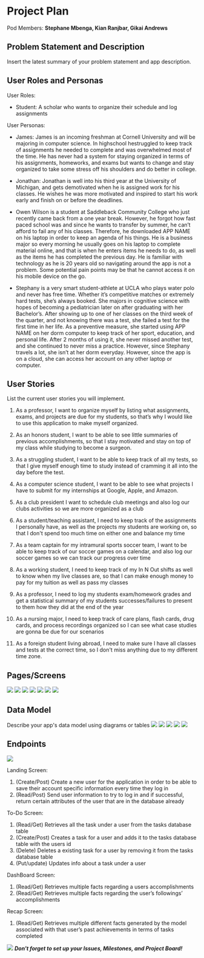 # Project Plan

Pod Members: **Stephane Mbenga, Kian Ranjbar, Gikai Andrews**

## Problem Statement and Description

Insert the latest summary of your problem statement and app description.

## User Roles and Personas

User Roles:
* Student: A scholar who wants to organize their schedule and log assignments


User Personas:

* James: James is an incoming freshman at Cornell University and will be majoring in computer science. In highschool hestruggled to keep track of assignments he needed to complete and was overwhelmed most of the time. He 
  has never had a system for staying organized in terms of his assignments, homeworks, and exams but wants to change and stay organized to take some stress off his    shoulders and do better in college. 
   
* Jonathan: Jonathan is well into his third year at the University of Michigan, and gets demotivated when he is assigned work for his classes. He wishes he was more motivated and inspired to start his work early and finish on or before the deadlines.

* Owen Wilson is a student at Saddleback Community College who just recently came back from a one year break. However, he forgot how fast paced school was and since he wants to transfer by summer, he can’t afford to fail any of his classes. Therefore, he downloaded APP NAME on his laptop in order to keep an agenda of his things. He is a business major so every morning he usually goes on his laptop to complete material online, and that is when he enters items he needs to do, as well as the items he has completed the previous day. He is familiar with technology as he is 20 years old so navigating around the app is not a problem. Some potential pain points may be that he cannot access it on his mobile device on the go.

* Stephany is a very smart student-athlete at UCLA who plays water polo and never has free time. Whether it’s competitive matches or extremely hard tests, she’s always booked. She majors in cognitive science with hopes of becoming a pediatrician later on after graduating with her Bachelor’s. After showing up to one of her classes on the third week of the quarter, and not knowing there was a test, she failed a test for the first time in her life. As a preventive measure, she started using APP NAME on her dorm computer to keep track of her sport, education, and personal life. After 2 months of using it, she never missed another test, and she continued to never miss a practice. However, since Stephany travels a lot, she isn’t at her dorm everyday. However, since the app is on a cloud, she can access her account on any other laptop or computer.


## User Stories

List the current user stories you will implement.

1. As a professor, I want to organize myself by listing what assignments, exams, and projects are due for my students, so that’s why I would like to use this application to make myself organized.

2. As an honors student, I want to be able to see little summaries of previous accomplishments, so that I stay motivated and stay on top of my class while studying to become a surgeon.

3. As a struggling student, I want to be able to keep track of all my tests, so that I give myself enough time to study instead of cramming it all into the day before the test.

4. As a computer science student, I want to be able to see what projects I have to submit for my internships at Google, Apple, and Amazon.

5. As a club president I want to schedule club meetings and also log our clubs activities so we are more organized as a club

6. As a student/teaching assistant, I need to keep track of the assignments I personally have, as well as the projects my students are working on, so that I don't spend too much time on either one and balance my time

7.  As a team captain for my intramural sports soccer team, I want to be able to keep track of our soccer games on a calendar, and also log our soccer games so we can track our progress over time

8.  As a working student, I need to keep track of my In N Out shifts as well to know when my live classes are, so that I can make enough money to pay for my tuition as well as pass my classes

9.  As a professor, I need to log my students exam/homework grades and get a statistical summary of my students successes/failures to present to them how they did at the end of the year

10. As a nursing major, I need to keep track of care plans, flash cards, drug cards, and process recordings organized so I can see what case studies are gonna be due for our scenarios

11. As a foreign student living abroad, I need to make sure I have all classes and tests at the correct time, so I don't miss anything due to my different time zone.

## Pages/Screens

![](https://i.imgur.com/4dfBIIA.png)
![](https://i.imgur.com/A6Ggans.png)
![](https://i.imgur.com/qcPwNQu.png)
![](https://i.imgur.com/ticuZkR.png)
![](https://i.imgur.com/KdgvUkx.png)
![](https://i.imgur.com/LvSt6oz.png)
![](https://i.imgur.com/C8oEEEu.png)

## Data Model

Describe your app's data model using diagrams or tables
![](https://i.imgur.com/hPNvNwf.png)
![](https://i.imgur.com/adbdjZT.png)
![](https://i.imgur.com/63UjG7k.png)
![](https://i.imgur.com/5F1oHLh.png)
![](https://i.imgur.com/rm1mcso.png)

## Endpoints
![](https://i.imgur.com/EcbJgkr.png)

Landing Screen:
1. (Create/Post) Create a new user for the application in order to be able to save their account specific information every time they log in
2. (Read/Post) Send user information to try to log in and if successful, return certain attributes of the user that are in the database already

To-Do Screen:
1. (Read/Get) Retrieves all the task under a user from the tasks database table
2. (Create/Post) Creates a task for a user and adds it to the tasks database table with the users id
3. (Delete) Deletes a existing task for a user by removing it from the tasks database table 
4. (Put/update) Updates info about a task under a user

DashBoard Screen:
1. (Read/Get) Retrieves multiple facts regarding a users accomplishments
2. (Read/Get) Retrieves multiple facts regarding the user’s followings’ accomplishments

Recap Screen:
1. (Read/Get) Retrieves multiple different facts generated by the model associated with that user’s past achievements in terms of tasks completed

![](https://i.imgur.com/yzFbS0M.png)
***Don't forget to set up your Issues, Milestones, and Project Board!***
